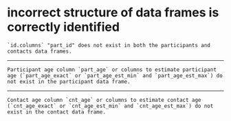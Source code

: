 # incorrect structure of data frames is correctly identified

    `id.columns` "part_id" does not exist in both the participants and contacts data frames.

---

    Participant age column `part_age` or columns to estimate participant age (`part_age_exact` or `part_age_est_min` and `part_age_est_max`) do not exist in the participant data frame.

---

    Contact age column `cnt_age` or columns to estimate contact age (`cnt_age_exact` or `cnt_age_est_min` and `cnt_age_est_max`) do not exist in the contact data frame.


